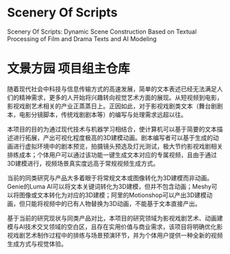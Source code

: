 # Scenery Of Scripts
Scenery Of Scripts: Dynamic Scene Construction Based on Textual Processing of Film and Drama Texts and AI Modeling

# 文景方园 项目组主仓库
随着现代社会中科技与信息传输方式的高速发展，简单的文本表述已经无法满足人们的精神需求，更多的人开始将兴趣转向视觉艺术方面的展现。从短视频到电影，影视戏剧艺术相关的产业正蒸蒸日上。正因如此，对于影视戏剧类文本（舞台剧剧本，电影分镜脚本，传统戏剧剧本等）的编写与处理需求远超以往。


本项目的目的为通过现代技术与机器学习相结合，使计算机可以基于简要的文本描述进行拓展，产出可视化程度极高的3D建模动画。剧本编写者可以基于生成的动画进行虚拟环境中的剧本预览，拍摄镜头预选及灯光测试，极大节约影视戏剧相关排练成本；个体用户可以通过该功能一键生成文本对应的专属视频，且由于通过3D建模进行，视频场景真实度远高于常规视频生成方式。


当前的同类研究与产品大多着眼于将常规文本或图像转化为3D建模而非动画。Genie的Luma AI可以将文本关键词转化为3D建模，但并不包含动画；Meshy可以将图像或文本转化为对应的3D建模；阿里的Motionshop可以产出3D建模动画，但只能将视频中的已有人物替换为3D动画，不能基于文本直接产出。


基于当前的研究现状与同类产品对比，本项目的研究领域为影视戏剧艺术、动画建模与AI技术交叉领域的空白区，且存在实用价值与商业需求，该项目将明确优化影视戏剧艺术制作过程中的排练与场景预演环节，并为个体用户提供一种全新的视频生成方式与视觉体验。